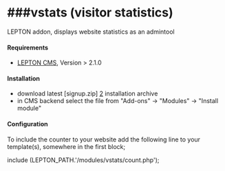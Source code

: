 ###vstats (visitor statistics)
=========
LEPTON addon, displays website statistics as an admintool

#### Requirements

* [LEPTON CMS][1], Version > 2.1.0


#### Installation

* download latest [signup.zip] [2] installation archive
* in CMS backend select the file from "Add-ons" -> "Modules" -> "Install module"

#### Configuration

To include the counter to your website add the following line to your template(s), somewhere in the first <?php ... ?> block;

include (LEPTON_PATH.'/modules/vstats/count.php');


[1]: http://lepton-cms.org "LEPTON CMS"
[2]: http://www.lepton-cms.com/lepador/admintools/vstats.php
